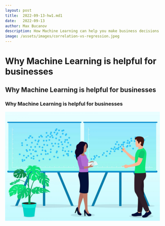```yaml
---
layout: post
title:  2022-09-13-hw1.md1
date:   2022-09-13
author: Max Bucanov
description: How Machine Learning can help you make business decisions
image: /assets/images/correlation-vs-regression.jpeg
---
```


# Why Machine Learning is helpful for businesses
## Why Machine Learning is helpful for businesses
### Why Machine Learning is helpful for businesses

![Figure](https://raw.githubusercontent.com/maxbucanov/stat386-projects/main/assets/images/correlation-vs-regression.jpeg)
